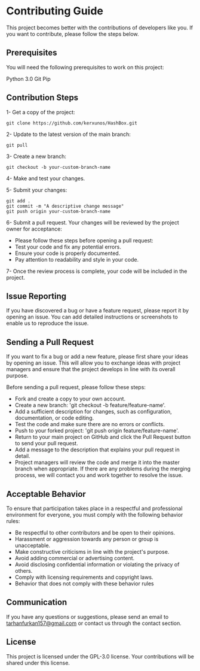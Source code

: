 # Contributing Guide

This project becomes better with the contributions of developers like you. If you want to contribute, please follow the steps below.

## Prerequisites
You will need the following prerequisites to work on this project:

Python 3.0
Git
Pip

## Contribution Steps
1- Get a copy of the project:
```
git clone https://github.com/kerxunos/HashBox.git
```
2- Update to the latest version of the main branch:
```
git pull
```
3- Create a new branch:
```
git checkout -b your-custom-branch-name
```
4- Make and test your changes.

5- Submit your changes:
```
git add .
git commit -m "A descriptive change message"
git push origin your-custom-branch-name
```

6- Submit a pull request. Your changes will be reviewed by the project owner for acceptance:
- Please follow these steps before opening a pull request:
- Test your code and fix any potential errors.
- Ensure your code is properly documented.
- Pay attention to readability and style in your code.

7- Once the review process is complete, your code will be included in the project.

## Issue Reporting
If you have discovered a bug or have a feature request, please report it by opening an issue. You can add detailed instructions or screenshots to enable us to reproduce the issue.

## Sending a Pull Request
If you want to fix a bug or add a new feature, please first share your ideas by opening an issue. This will allow you to exchange ideas with project managers and ensure that the project develops in line with its overall purpose.

Before sending a pull request, please follow these steps:
- Fork and create a copy to your own account.
- Create a new branch: 'git checkout -b feature/feature-name'.
- Add a sufficient description for changes, such as configuration, documentation, or code editing.
- Test the code and make sure there are no errors or conflicts.
- Push to your forked project: 'git push origin feature/feature-name'.
- Return to your main project on GitHub and click the Pull Request button to send your pull request.
- Add a message to the description that explains your pull request in detail.
- Project managers will review the code and merge it into the master branch when appropriate. If there are any problems during the merging process, we will contact you and work together to resolve the issue.

## Acceptable Behavior
To ensure that participation takes place in a respectful and professional environment for everyone, you must comply with the following behavior rules:

- Be respectful to other contributors and be open to their opinions.
- Harassment or aggression towards any person or group is unacceptable.
- Make constructive criticisms in line with the project's purpose.
- Avoid adding commercial or advertising content.
- Avoid disclosing confidential information or violating the privacy of others.
- Comply with licensing requirements and copyright laws.
- Behavior that does not comply with these behavior rules

## Communication
If you have any questions or suggestions, please send an email to tarhanfurkan157@gmail.com or contact us through the contact section.

## License
This project is licensed under the GPL-3.0 license. Your contributions will be shared under this license.
